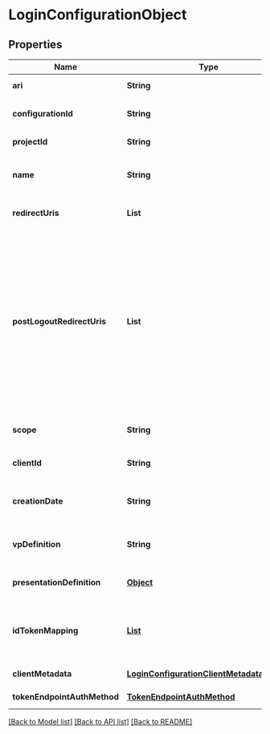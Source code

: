 # LoginConfigurationObject

## Properties

| Name                        | Type                                                                                    | Description                                                                                                                                                                                                     | Notes                        |
| --------------------------- | --------------------------------------------------------------------------------------- | --------------------------------------------------------------------------------------------------------------------------------------------------------------------------------------------------------------- | ---------------------------- |
| **ari**                     | **String**                                                                              | Configuration ari                                                                                                                                                                                               | [default to null]            |
| **configurationId**         | **String**                                                                              | Configuration id                                                                                                                                                                                                | [optional] [default to null] |
| **projectId**               | **String**                                                                              | Project id                                                                                                                                                                                                      | [default to null]            |
| **name**                    | **String**                                                                              | User defined login configuration name                                                                                                                                                                           | [default to null]            |
| **redirectUris**            | **List**                                                                                | OAuth 2.0 Redirect URIs                                                                                                                                                                                         | [optional] [default to null] |
| **postLogoutRedirectUris**  | **List**                                                                                | Post Logout Redirect URIs, Used to redirect the user&#39;s browser to a specified URL after the logout process is complete. Must match the domain, port, scheme of at least one of the registered redirect URIs | [optional] [default to null] |
| **scope**                   | **String**                                                                              | OAuth 2.0 Client Scope                                                                                                                                                                                          | [optional] [default to null] |
| **clientId**                | **String**                                                                              | OAuth 2.0 Client ID                                                                                                                                                                                             | [optional] [default to null] |
| **creationDate**            | **String**                                                                              | OAuth 2.0 Client Creation Date                                                                                                                                                                                  | [default to null]            |
| **vpDefinition**            | **String**                                                                              | VP definition in JSON stringify format                                                                                                                                                                          | [optional] [default to null] |
| **presentationDefinition**  | [**Object**](.md)                                                                       | Presentation Definition                                                                                                                                                                                         | [optional] [default to null] |
| **idTokenMapping**          | [**List**](IdTokenMappingItem.md)                                                       | Fields name/path mapping between the vp_token and the id_token                                                                                                                                                  | [default to null]            |
| **clientMetadata**          | [**LoginConfigurationClientMetadataOutput**](LoginConfigurationClientMetadataOutput.md) |                                                                                                                                                                                                                 | [default to null]            |
| **tokenEndpointAuthMethod** | [**TokenEndpointAuthMethod**](TokenEndpointAuthMethod.md)                               |                                                                                                                                                                                                                 | [default to null]            |

[[Back to Model list]](../README.md#documentation-for-models) [[Back to API list]](../README.md#documentation-for-api-endpoints) [[Back to README]](../README.md)
